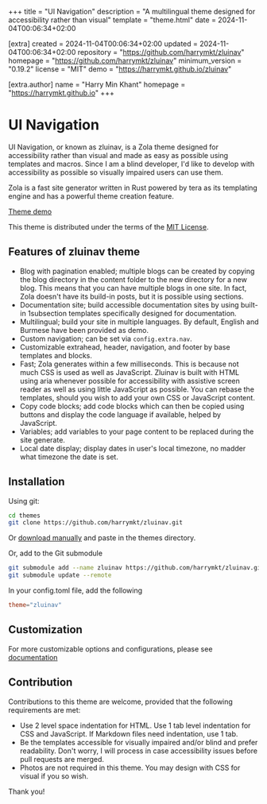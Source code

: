 
+++
title = "UI Navigation"
description = "A multilingual theme designed for accessibility rather than visual"
template = "theme.html"
date = 2024-11-04T00:06:34+02:00

[extra]
created = 2024-11-04T00:06:34+02:00
updated = 2024-11-04T00:06:34+02:00
repository = "https://github.com/harrymkt/zluinav"
homepage = "https://github.com/harrymkt/zluinav"
minimum_version = "0.19.2"
license = "MIT"
demo = "https://harrymkt.github.io/zluinav"

[extra.author]
name = "Harry Min Khant"
homepage = "https://harrymkt.github.io"
+++        

# UI Navigation
UI Navigation, or known as zluinav, is a Zola theme designed for accessibility rather than visual and made as easy as possible using templates and macros. Since I am a blind developer, I'd like to develop with accessibility as possible so visually impaired users can use them.

Zola is a fast site generator written in Rust powered by tera as its templating engine and has a powerful theme creation feature.

[Theme demo](https://harrymkt.github.io/zluinav)

This theme is distributed under the terms of the [MIT License](https://github.com/harrymkt/zluinav/blob/main/LICENSE.md).

## Features of zluinav theme
* Blog with pagination enabled; multiple blogs can be created by copying the blog directory in the content folder to the new directory for a new blog. This means that you can have multiple blogs in one site. In fact, Zola doesn't have its build-in posts, but it is possible using sections.
* Documentation site; build accessible documentation sites by using built-in 1subsection templates specifically designed for documentation.
* Multilingual; build your site in multiple languages. By default, English and Burmese have been provided as demo.
* Custom navigation; can be set via `config.extra.nav`.
* Customizable extrahead, header, navigation, and footer by base templates and blocks.
* Fast; Zola generates within a few milliseconds. This is because not much CSS is used as well as JavaScript. Zluinav is built with HTML using aria whenever possible for accessibility with assistive screen reader as well as using little JavaScript as possible. You can rebase the templates, should you wish to add your own CSS or JavaScript content.
* Copy code blocks; add code blocks which can then be copied using buttons and display the code language if available, helped by JavaScript.
* Variables; add variables to your page content to be replaced during the site generate.
* Local date display; display dates in user's local timezone, no madder what timezone the date is set.

## Installation
Using git:
```bash
cd themes
git clone https://github.com/harrymkt/zluinav.git
```
Or [download manually](https://github.com/harrymkt/zluinav/archive/refs/heads/main.zip) and paste in the themes directory.

Or, add to the Git submodule
```bash
git submodule add --name zluinav https://github.com/harrymkt/zluinav.git themes/zluinav
git submodule update --remote
```

In your config.toml file, add the following
```toml
theme="zluinav"
```
## Customization
For more customizable options and configurations, please see [documentation](https://harrymkt.github.io/zluinav/docs)

## Contribution
Contributions to this theme are welcome, provided that the following requirements are met:
* Use 2 level space indentation for HTML. Use 1 tab level indentation for CSS and JavaScript. If Markdown files need indentation, use 1 tab.
* Be the templates accessible for visually impaired and/or blind and prefer readability. Don't worry, I will process in case accessibility issues before pull requests are merged.
* Photos are not required in this theme. You may design with CSS for visual if you so wish.

Thank you!
        